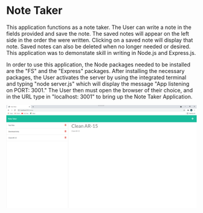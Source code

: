 # Note Taker

This application functions as a note taker. The User can write a note in the fields provided and save the note. The saved notes will appear on the left side in the order the were written. Clicking on a saved note will display that note. Saved notes can also be deleted when no longer needed or desired. This application was to demonstate skill in writing in Node.js and Express.js.

In order to use this application, the Node packages needed to be installed are the "FS" and the "Express" packages. After installing the necessary packages, the User activates the server by using the integrated terminal and typing "node server.js" which will display the message "App listening on PORT: 3001." The User then must open the browser of their choice, and in the URL type in "localhost: 3001" to bring up the Note Taker Application.

<img src = "public\assets\images\savednotes.png">